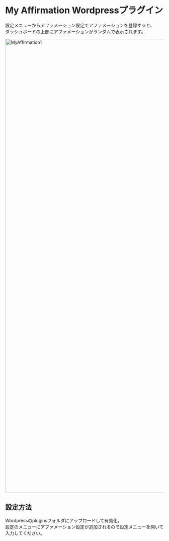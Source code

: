 # My Affirmation Wordpressプラグイン
設定メニューからアファメーション設定でアファメーションを登録すると、  
ダッシュボードの上部にアファメーションがランダムで表示されます。

<img width="1439" alt="MyAffirmation1" src="https://user-images.githubusercontent.com/4657310/166238636-6c028d8b-bd2b-4118-b2df-8ab2f004eda7.png">

## 設定方法
Wordpressのpluginsフォルダにアップロードして有効化。  
設定のメニューにアファメーション設定が追加されるので設定メニューを開いて入力してください。
